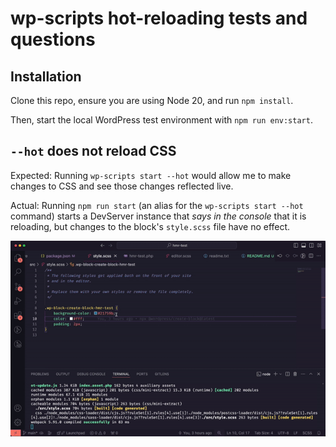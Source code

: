 # wp-scripts hot-reloading tests and questions

## Installation

Clone this repo, ensure you are using Node 20, and run `npm install`.

Then, start the local WordPress test environment with `npm run env:start`.

## `--hot` does not reload CSS

Expected: Running `wp-scripts start --hot` would allow me to make changes to CSS and see those changes reflected live.

Actual: Running `npm run start` (an alias for the `wp-scripts start --hot` command) starts a DevServer instance that _says in the console_ that it is reloading, but changes to the block's `style.scss` file have no effect.

![screen recording of CSS not reloading when edited](./docs/HMR_test_1_-_styles_do_not_update.gif)
